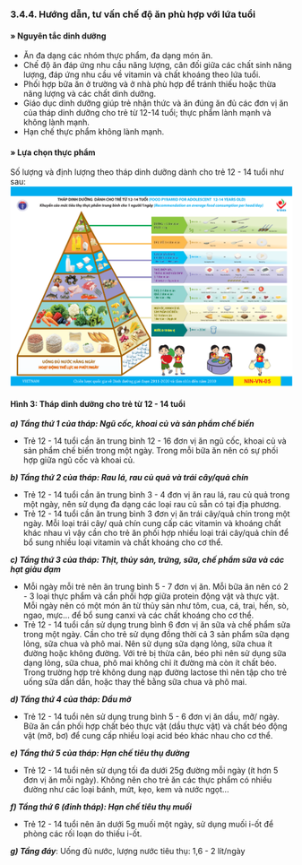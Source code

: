 ### 3.4.4. Hướng dẫn, tư vấn chế độ ăn phù hợp với lứa tuổi
#### » Nguyên tắc dinh dưỡng
- Ăn đa dạng các nhóm thực phẩm, đa dạng món ăn.
- Chế độ ăn đáp ứng nhu cầu năng lượng, cân đối giữa các chất sinh năng lượng, đáp ứng nhu cầu về vitamin và chất khoáng theo lứa tuổi.
- Phối hợp bữa ăn ở trường và ở nhà phù hợp để tránh thiếu hoặc thừa năng lượng và các chất dinh dưỡng.
- Giáo dục dinh dưỡng giúp trẻ nhận thức và ăn đúng ăn đủ các đơn vị ăn của tháp dinh dưỡng cho trẻ từ 12-14 tuổi; thực phẩm lành mạnh và không lành mạnh.
- Hạn chế thực phẩm không lành mạnh.
#### » Lựa chọn thực phẩm
Số lượng và định lượng theo tháp dinh dưỡng dành cho trẻ 12 - 14 tuổi như sau:
![Hình 3: Tháp dinh dưỡng cho trẻ từ 12 - 14 tuổi](../figures/bai1_hinh11.png)
#### Hình 3: Tháp dinh dưỡng cho trẻ từ 12 - 14 tuổi

***a) Tầng thứ 1 của tháp: Ngũ cốc, khoai củ và sản phẩm chế biến***
- Trẻ 12 - 14 tuổi cần ăn trung bình 12 - 16 đơn vị ăn ngũ cốc, khoai củ và sản phẩm chế biến trong một ngày. Trong mỗi bữa ăn nên có sự phối hợp giữa ngũ cốc và khoai củ.

***b) Tầng thứ 2 của tháp: Rau lá, rau củ quả và trái cây/quả chín***
- Trẻ 12 - 14 tuổi cần ăn trung bình 3 - 4 đơn vị ăn rau lá, rau củ quả trong một ngày, nên sử dụng đa dạng các loại rau củ sẵn có tại địa phương.
- Trẻ 12 - 14 tuổi cần ăn trung bình 3 đơn vị ăn trái cây/quả chín trong một ngày. Mỗi loại trái cây/ quả chín cung cấp các vitamin và khoáng chất khác nhau vì vậy cần cho trẻ ăn phối hợp nhiều loại trái cây/quả chín để bổ sung nhiều loại vitamin và chất khoáng cho cơ thể.

***c) Tầng thứ 3 của tháp: Thịt, thủy sản, trứng, sữa, chế phẩm sữa và các hạt giàu đạm***
- Mỗi ngày mỗi trẻ nên ăn trung bình 5 - 7 đơn vị ăn. Mỗi bữa ăn nên có 2 - 3 loại thực phẩm và cần phối hợp giữa protein động vật và thực vật. Mỗi ngày nên có một món ăn từ thủy sản như tôm, cua, cá, trai, hến, sò, ngao, mực... để bổ sung canxi và các chất khoáng cho cơ thể.
- Trẻ 12 - 14 tuổi cần sử dụng trung bình 6 đơn vị ăn sữa và chế phẩm sữa trong một ngày. Cần cho trẻ sử dụng đồng thời cả 3 sản phẩm sữa dạng lỏng, sữa chua và phô mai. Nên sử dụng sữa dạng lỏng, sữa chua ít đường hoặc không đường. Với trẻ bị thừa cân, béo phì nên sử dụng sữa dạng lỏng, sữa chua, phô mai không chỉ ít đường mà còn ít chất béo. Trong trường hợp trẻ không dung nạp đường lactose thì nên tập cho trẻ uống sữa dần dần, hoặc thay thế bằng sữa chua và phô mai.

***d) Tầng thứ 4 của tháp: Dầu mỡ***
- Trẻ 12 - 14 tuổi nên sử dụng trung bình 5 - 6 đơn vị ăn dầu, mỡ/ ngày. Bữa ăn cần phối hợp chất béo thực vật (dầu thực vật) và chất béo động vật (mỡ, bơ) để cung cấp nhiều loại acid béo khác nhau cho cơ thể.

***e) Tầng thứ 5 của tháp: Hạn chế tiêu thụ đường***
- Trẻ 12 - 14 tuổi nên sử dụng tối đa dưới 25g đường mỗi ngày (ít hơn 5 đơn vị ăn mỗi ngày). Không nên cho trẻ ăn các thực phẩm có nhiều đường như các loại bánh, mứt, kẹo, kem và nước ngọt...

***f) Tầng thứ 6 (đỉnh tháp): Hạn chế tiêu thụ muối***
- Trẻ 12 - 14 tuổi nên ăn dưới 5g muối một ngày, sử dụng muối i-ốt để phòng các rối loạn do thiếu i-ốt.

***g) Tầng đáy***: Uống đủ nước, lượng nước tiêu thụ: 1,6 - 2 lít/ngày